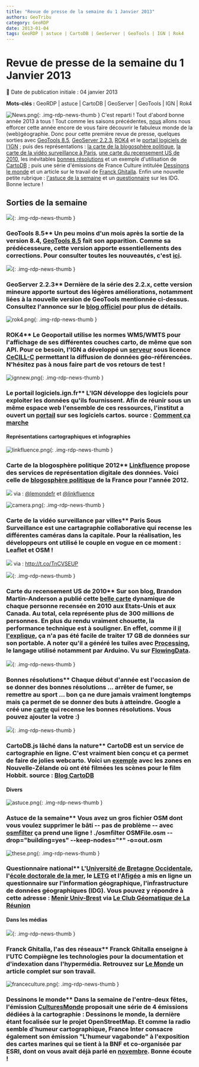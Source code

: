 ```yaml
---
title: "Revue de presse de la semaine du 1 Janvier 2013"
authors: GeoTribu
category: GeoRDP
date: 2013-01-04
tags: GeoRDP | astuce | CartoDB | GeoServer | GeoTools | IGN | Rok4
---
```


# Revue de presse de la semaine du 1 Janvier 2013


:calendar: Date de publication initiale : 04 janvier 2013

**Mots-clés :** GeoRDP | astuce | CartoDB | GeoServer | GeoTools | IGN | Rok4


![News.png](https://cdn.geotribu.fr/images/internal/icons-rdp-news/news.png){: .img-rdp-news-thumb }
 C'est reparti ! Tout d'abord bonne année 2013 à tous ! Tout comme les saisons précédentes, [nous](http://geotribu.net/node/563) allons nous efforcer cette année encore de vous faire découvrir le fabuleux monde de la (web)géographie. Donc pour cette première revue de presse, quelques sorties avec [GeoTools 8.5](#news12), [GeoServer 2.2.3](#news13), [ROK4](#news15) et le [portail logiciels de l'IGN](#news16) ; puis des représentations : [la carte de la blogosphère politique](#news21), [la carte de la vidéo surveillance à Paris](#news22), [une carte du recensement US de 2010](#news23), les inévitables [bonnes résolutions](#news24) et un exemple d'utilisation de [CartoDB](#news14) ; puis une série d'émissions de France Culture intitulée [Dessinons le monde](#news41) et un article sur le travail de [Franck Ghitalla](#news42). Enfin une nouvelle petite rubrique : [l'astuce de la semaine](#news31) et un [questionnaire](#news32) sur les IDG. Bonne lecture !



## Sorties de la semaine

 ![](/sites/default/files/Tuto/img/Blog/geotools.png){: .img-rdp-news-thumb }

### GeoTools 8.5** Un peu moins d'un mois après la sortie de la version 8.4, [GeoTools 8.5](http://geotoolsnews.blogspot.com/2012/12/geotools-85-released.html) fait son apparition. Comme sa prédécesseure, cette version apporte essentiellements des corrections. Pour consulter toutes les nouveautés, c'est [ici](http://jira.codehaus.org/secure/ReleaseNote.jspa?projectId=10270&version=18994).



 ![](/sites/default/files/Tuto/img/Blog/geoserver.png){: .img-rdp-news-thumb }

### GeoServer 2.2.3** Dernière de la série des 2.2.x, cette version mineure apporte surtout des légères améliorations, notamment liées à la nouvelle version de GeoTools mentionnée ci-dessus. Consultez l'annonce sur le [blog officiel](http://blog.geoserver.org/2012/12/24/geoserver-2-2-3-released/) pour plus de détails.



 ![rok4.png](/sites/default/files/Tuto/img/Blog/rok4.png){: .img-rdp-news-thumb }

### ROK4** Le Geoportail utilise les normes WMS/WMTS pour l'affichage de ses différentes couches carto, de même que son API. Pour ce besoin, l'IGN a développé un [serveur](http://www.rok4.org/) sous licence [CeCILL-C](http://www.cecill.info/licences/Licence_CeCILL-C_V1-fr.html) permettant la diffusion de données géo-référencées. N'hésitez pas à nous faire part de vos retours de test !



 ![ignnew.png](/sites/default/files/Tuto/img/Blog/ignnew.png){: .img-rdp-news-thumb }

### Le portail logiciels.ign.fr** L'IGN développe des logiciels pour exploiter les données qu'ils fournissent. Afin de réunir sous un même espace web l'ensemble de ces ressources, l'institut a ouvert un [portail](http://logiciels.ign.fr/) sur ses logiciels cartos. source : [Comment ça marche](http://www.commentcamarche.net/news/5861696-l-ign-lance-un-portail-de-logiciels-dedie-au-developpement-de-services-cartographiques)



#### Représentations cartographiques et infographies

 ![linkfluence.png](/sites/default/files/Tuto/img/Blog/linkfluence.png){: .img-rdp-news-thumb }

### Carte de la blogosphère politique 2012** [Linkfluence](http://fr.linkfluence.net/) propose des services de représentation digitale des données. Voici celle de [blogosphère politique](http://t.co/evVigNy9) de la France pour l'année 2012.

 [![](/sites/default/files/Tuto/img/Blog/linkfluencecarte.png)](http://t.co/TnCVSEUP) via : [@lemondefr](https://twitter.com/lemondefr) et [@linkfluence](https://twitter.com/linkfluence)



 ![camera.png](/sites/default/files/Tuto/img/Blog/camera.png){: .img-rdp-news-thumb }

### Carte de la vidéo surveillance par villes** Paris Sous Surveillance est une cartagraphie collaborative qui recense les différentes caméras dans la capitale. Pour la réalisation, les développeurs ont utilisé le couple en vogue en ce moment : Leaflet et OSM !

 [![](http://s1.lemde.fr/image/2012/12/21/534x267/1809678_3_129b_capture-d-ecran-du-site-paris-sous-surveillance_45eee5ecf3db16317dc3f9d7c4c92c30.jpg)](http://t.co/TnCVSEUP) via : <http://t.co/TnCVSEUP>



 ![](https://cdn.geotribu.fr/images/internal/icons-rdp-news/world.png){: .img-rdp-news-thumb }

### Carte du recensement US de 2010** Sur son blog, Brandon Martin-Anderson a publié cette [belle carte](http://bmander.com/dotmap/index.html) dynamique de chaque personne recensée en 2010 aux Etats-Unis et aux Canada. Au total, cela représente plus de 300 millions de personnes. En plus du rendu vraiment chouette, la performance technique est à souligner. En effet, comme il [il l'explique](http://bmander.com/dotmap/methods.html), ça n'a pas été facile de traiter 17 GB de données sur son portable. A noter qu'il a généré les tuiles avec [Processing](http://www.processing.org/), le langage utilisé notamment par Arduino. Vu sur [FlowingData](http://flowingdata.com/2012/12/31/map-of-every-person-counted-in-2010-us-census/).



 ![](http://www.geotribu.net/sites/default/files/Tuto/img/revue_presse/gmaps.png){: .img-rdp-news-thumb }

### Bonnes résolutions** Chaque début d'année est l'occasion de se donner des bonnes résolutions ... arrêter de fumer, se remettre au sport ... bon ça ne dure jamais vraiment longtemps mais ça permet de se donner des buts à atteindre. Google a créé une [carte](http://www.google.fr/intl/fr/zeitgeist/2012/resolutions/index.html) qui recense les bonnes résolutions. Vous pouvez ajouter la votre :)



 ![](/sites/default/files/Tuto/img/Blog/cartodb.png){: .img-rdp-news-thumb }

### CartoDB.js lâché dans la nature** CartoDB est un service de cartographie en ligne. C'est vraiment bien conçu et ça permet de faire de jolies webcarto. Voici un [exemple](http://cartodb.github.com/cartodb.js/examples/TheHobbitLocations) avec les zones en Nouvelle-Zélande où ont été filmées les scènes pour le film Hobbit. source : [Blog CartoDB](http://blog.cartodb.com/post/38979096292/cartodb-js-released-into-the-wild)



#### Divers

 ![astuce.png](/sites/default/files/Tuto/img/Blog/astuce.png){: .img-rdp-news-thumb }

### Astuce de la semaine** Vous avez un gros fichier OSM dont vous voulez supprimer le bâti -- pas de problème -- avec [osmfilter](http://wiki.openstreetmap.org/wiki/Osmfilter) ça prend une ligne ! ./osmfilter OSMFile.osm --drop="building=yes" --keep-nodes="*" -o=out.osm



 ![these.png](/sites/default/files/Tuto/img/Blog/these_diplome.png){: .img-rdp-news-thumb }

### Questionnaire national** L'[Université de Bretagne Occidentale](http://www.univ-brest.fr/), l'[école doctorale de la mer](http://www.univ-brest.fr/menu/recherche-innovation/Organisation_de_la_recherche/Axe_Mer//L_ecole_Doctorale_des_Sciences_de_la_Mer.cid13363), le [LETG](http://letg.univ-nantes.fr/fr/laboratoire/1/presentation) et l'[Afigéo](http://www.afigeo.asso.fr/) a mis en ligne un questionnaire sur l'information géographique, l'infrastructure de données géographiques (IDG). Vous pouvez y répondre à cette adresse : [Menir Univ-Brest](http://menir.univ-brest.fr/limesurvey/index.php?sid=62967&lang=fr) via [Le Club Géomatique de La Réunion](http://clubgeomatique.agorah.com/clubgeomatique/index.php/component/content/article/65-cat-geomactus/437-questionnaire-national-l-information-geographique-infrastructure-de-donnees-geographiques-idg.html)



#### Dans les médias

 ![](http://www.geotribu.net/sites/default/files/Tuto/img/Blog/lemonde.png){: .img-rdp-news-thumb }

### Franck Ghitalla, l'as des réseaux** Franck Ghitalla enseigne à l'UTC Compiègne les technologies pour la documentation et d'indexation dans l'hypermédia. Retrouvez sur [Le Monde](https://www.lemonde.fr/sciences/article/2012/12/27/franck-ghitalla-l-as-des-reseaux_1810967_1650684.html) un article complet sur son travail.



 ![franceculture.png](/sites/default/files/Tuto/img/Blog/franceculture.png){: .img-rdp-news-thumb }

### Dessinons le monde** Dans la semaine de l'entre-deux fêtes, l'émission [CulturesMonde](http://www.franceculture.fr/emission-culturesmonde) proposait une série de 4 émissions dédiées à la cartographie : Dessinons le monde, la dernière étant focalisée sur le projet OpenStreetMap. Et comme la radio semble d'humeur cartographique, France Inter consacre également son émission "L'humeur vagabonde" à l'exposition des cartes marines qui se tient à la BNF et co-organisée par ESRI, dont on vous avait déjà parlé en [novembre](http://geotribu.net/node/557). Bonne écoute !
